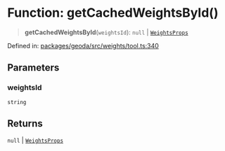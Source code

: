 # Function: getCachedWeightsById()

> **getCachedWeightsById**(`weightsId`): `null` \| [`WeightsProps`](../type-aliases/WeightsProps.md)

Defined in: [packages/geoda/src/weights/tool.ts:340](https://github.com/GeoDaCenter/openassistant/blob/2c7e2a603db0fcbd6603996e5ea15006191c5f7f/packages/geoda/src/weights/tool.ts#L340)

## Parameters

### weightsId

`string`

## Returns

`null` \| [`WeightsProps`](../type-aliases/WeightsProps.md)

